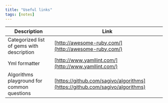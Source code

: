 ```yaml
---
title: "Useful links"
tags: [notes]
---
```



Description  | Link 
------------- | ------------- 
Categorized list of gems with description  | [http://awesome-ruby.com/](http://awesome-ruby.com/)
Yml formatter | [http://www.yamllint.com/](http://www.yamllint.com/)
Algorithms playground for common questions | [https://github.com/sagivo/algorithms](https://github.com/sagivo/algorithms)
